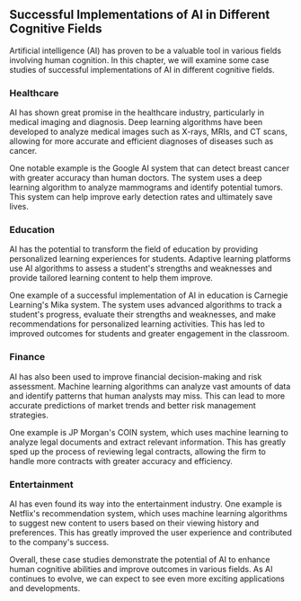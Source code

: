 
Successful Implementations of AI in Different Cognitive Fields
--------------------------------------------------------------

Artificial intelligence (AI) has proven to be a valuable tool in various fields involving human cognition. In this chapter, we will examine some case studies of successful implementations of AI in different cognitive fields.

### Healthcare

AI has shown great promise in the healthcare industry, particularly in medical imaging and diagnosis. Deep learning algorithms have been developed to analyze medical images such as X-rays, MRIs, and CT scans, allowing for more accurate and efficient diagnoses of diseases such as cancer.

One notable example is the Google AI system that can detect breast cancer with greater accuracy than human doctors. The system uses a deep learning algorithm to analyze mammograms and identify potential tumors. This system can help improve early detection rates and ultimately save lives.

### Education

AI has the potential to transform the field of education by providing personalized learning experiences for students. Adaptive learning platforms use AI algorithms to assess a student's strengths and weaknesses and provide tailored learning content to help them improve.

One example of a successful implementation of AI in education is Carnegie Learning's Mika system. The system uses advanced algorithms to track a student's progress, evaluate their strengths and weaknesses, and make recommendations for personalized learning activities. This has led to improved outcomes for students and greater engagement in the classroom.

### Finance

AI has also been used to improve financial decision-making and risk assessment. Machine learning algorithms can analyze vast amounts of data and identify patterns that human analysts may miss. This can lead to more accurate predictions of market trends and better risk management strategies.

One example is JP Morgan's COIN system, which uses machine learning to analyze legal documents and extract relevant information. This has greatly sped up the process of reviewing legal contracts, allowing the firm to handle more contracts with greater accuracy and efficiency.

### Entertainment

AI has even found its way into the entertainment industry. One example is Netflix's recommendation system, which uses machine learning algorithms to suggest new content to users based on their viewing history and preferences. This has greatly improved the user experience and contributed to the company's success.

Overall, these case studies demonstrate the potential of AI to enhance human cognitive abilities and improve outcomes in various fields. As AI continues to evolve, we can expect to see even more exciting applications and developments.
